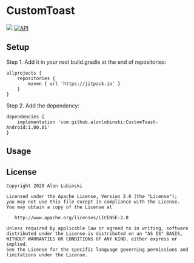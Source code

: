 # CustomToast

[![](https://jitpack.io/v/alonlubinski/CustomToast-Android.svg)](https://jitpack.io/#alonlubinski/CustomToast-Android)
[![API](https://img.shields.io/aur/license/android-studio)]()

## Setup
Step 1. Add it in your root build.gradle at the end of repositories:
```
allprojects {
    repositories {
	    maven { url 'https://jitpack.io' }
    }
}
```

Step 2. Add the dependency:

```
dependencies {
	implementation 'com.github.alonlubinski:CustomToast-Android:1.00.01'
}
```

## Usage

## License

    Copyright 2020 Alon Lubinski

    Licensed under the Apache License, Version 2.0 (the "License");
    you may not use this file except in compliance with the License.
    You may obtain a copy of the License at

       http://www.apache.org/licenses/LICENSE-2.0

    Unless required by applicable law or agreed to in writing, software
    distributed under the License is distributed on an "AS IS" BASIS,
    WITHOUT WARRANTIES OR CONDITIONS OF ANY KIND, either express or implied.
    See the License for the specific language governing permissions and
    limitations under the License.

